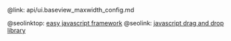 @link: api/ui.baseview_maxwidth_config.md

@seolinktop: [easy javascript framework](https://webix.com)
@seolink: [javascript drag and drop library](https://webix.com/widget/portlet/)